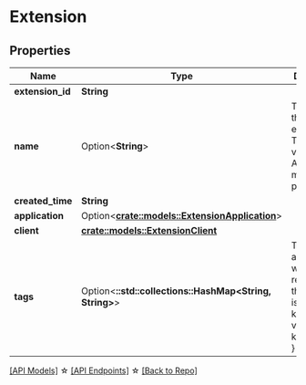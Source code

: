 # Extension

## Properties

Name | Type | Description | Notes
------------ | ------------- | ------------- | -------------
**extension_id** | **String** |  | [readonly]
**name** | Option<**String**> | The name of the extension. This name is visible in the Authress management portal | [optional]
**created_time** | **String** |  | [readonly]
**application** | Option<[**crate::models::ExtensionApplication**](ExtensionApplication.md)> |  | [optional]
**client** | [**crate::models::ExtensionClient**](ExtensionClient.md) |  | 
**tags** | Option<**::std::collections::HashMap<String, String>**> | The tags associated with this resource, this property is an map. { key1: value1, key2: value2 } | [optional]

[[API Models]](./README.md#documentation-for-models) ☆ [[API Endpoints]](./README.md#documentation-for-api-endpoints) ☆ [[Back to Repo]](./README.md)


